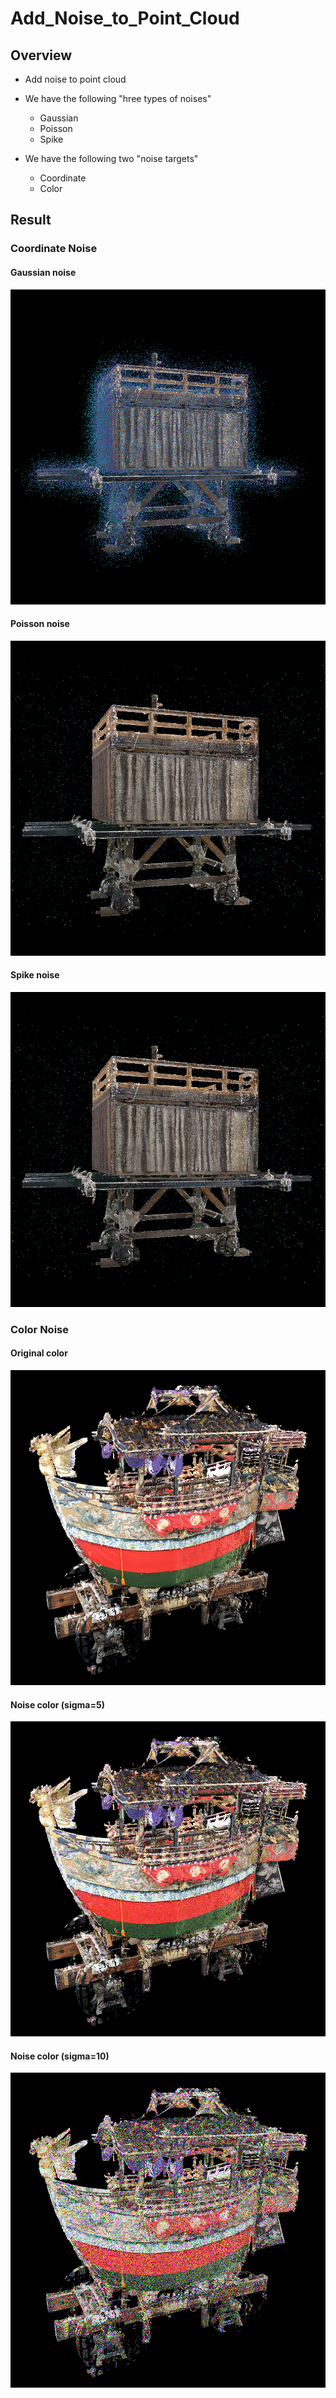 # Add_Noise_to_Point_Cloud
## Overview
- Add noise to point cloud

- We have the following "hree types of noises"
   - Gaussian
   - Poisson
   - Spike

- We have the following two "noise targets"
   - Coordinate
   - Color

## Result
### Coordinate Noise
#### Gaussian noise
![coords_noise1](resources/gaussian_LR1.bmp)

#### Poisson noise
![coords_noise2](resources/spike_LR1.bmp)

#### Spike noise
![coords_noise3](resources/spike_LR1.bmp)

### Color Noise
#### Original color
![color_noise1](resources/funehoko_original_color.bmp)

#### Noise color (sigma=5)
![color_noise2](resources/100per_sigma5.bmp)

#### Noise color (sigma=10)
![color_noise3](resources/100per_sigma10.bmp)
